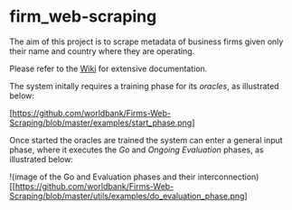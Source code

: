 # firm_web-scraping
The aim of this project is to scrape metadata of business firms given only their name and country where they are operating.

Please refer to the [Wiki](https://github.com/worldbank/Firms-Web-Scraping/wiki/General-System-Overview) for extensive documentation.

The system initally requires a training phase for its _oracles_, as illustrated below:

[https://github.com/worldbank/Firms-Web-Scraping/blob/master/examples/start_phase.png]

Once started the oracles are trained the system can enter a general input phase, where it executes the _Go_ and _Ongoing Evaluation_ phases, as illustrated below:

!(image of the Go and Evaluation phases and their interconnection)[[https://github.com/worldbank/Firms-Web-Scraping/blob/master/utils/examples/do_evaluation_phase.png]
